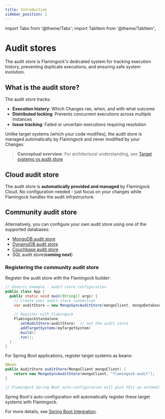 ```yaml
---
title: Introduction
sidebar_position: 1
---
```


import Tabs from '@theme/Tabs';
import TabItem from '@theme/TabItem';

# Audit stores

The audit store is Flamingock's dedicated system for tracking execution history, preventing duplicate executions, and ensuring safe system evolution.

## What is the audit store?

The audit store tracks:
- **Execution history**: Which Changes ran, when, and with what outcome
- **Distributed locking**: Prevents concurrent executions across multiple instances  
- **Issue tracking**: Failed or uncertain executions requiring resolution

Unlike target systems (which your code modifies), the audit store is managed automatically by Flamingock and never modified by your Changes.

> **Conceptual overview**: For architectural understanding, see [Target systems vs audit store](../overview/audit-store-vs-target-system.md)


## Cloud audit store
The audit store is **automatically provided and managed** by Flamingock Cloud. No configuration needed - just focus on your changes while Flamingock handles the audit infrastructure.

## Community audit store
Alternatively, you can configure your own audit store using one of the supported databases:

- [MongoDB audit store](./community/mongodb-audit-store.md)
- [DynamoDB audit store](./community/dynamodb-audit-store.md)
- [Couchbase audit store](./community/couchbase-audit-store.md)
- SQL audit store(**coming next**)


### Registering the community audit store

<Tabs groupId="registration">
  <TabItem value="builder" label="Flamingock Builder" default>
Register the audit store with the Flamingock builder:

```java
// Generic example - audit store configuration
public class App {
  public static void main(String[] args) {
    // Create your audit store connection
    var auditStore = new MongoSyncAuditStore(mongoClient, mongoDatabase);
    
    // Register with Flamingock
    FlamingockStandalone
      .setAuditStore(auditStore)  // Set the audit store
      .addTargetSystems(myTargetSystem)
      .build()
      .run();
  }
}
```
  </TabItem>
  <TabItem value="springboot" label="Spring Boot">

For Spring Boot applications, register target systems as beans:

```java
@Bean
public AuditStore auditStore(MongoClient mongoClient) {
    return new MongoSyncAuditStore(mongoClient, "flamingock-audit");
}

// Flamingock Spring Boot auto-configuration will pick this up automatically
```

Spring Boot's auto-configuration will automatically register these target systems with Flamingock.

For more details, see [Spring Boot Integration](../frameworks/springboot-integration/introduction.md).

  </TabItem>
</Tabs>


